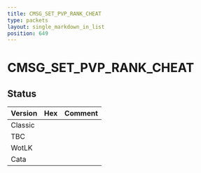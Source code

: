 ```yaml
---
title: CMSG_SET_PVP_RANK_CHEAT
type: packets
layout: single_markdown_in_list
position: 649
---
```


# CMSG_SET_PVP_RANK_CHEAT

## Status

Version | Hex | Comment
---------- | ---------- | ---------- 
Classic |  |  
TBC |  |  
WotLK |  |  
Cata |  |  
